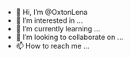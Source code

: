 - 👋 Hi, I’m @OxtonLena
- 👀 I’m interested in ...
- 🌱 I’m currently learning ...
- 💞️ I’m looking to collaborate on ...
- 📫 How to reach me ...

<!---
OxtonLena/OxtonLena is a ✨ special ✨ repository because its `README.md` (this file) appears on your GitHub profile.
You can click the Preview link to take a look at your changes.
--->
